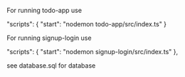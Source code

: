 For running todo-app use 

 "scripts": {
    "start": "nodemon todo-app/src/index.ts"
  }

For running signup-login use 

 "scripts": {
    "start": "nodemon signup-login/src/index.ts"
  },

  see database.sql for database
